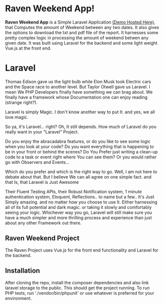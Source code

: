 # Raven Weekend App!

**Raven Weekend App** is a Simple Laravel Application [(Demo Hosted Here)](https://weekend.deravenedwriter.com/), that Computes the amount of Weekend between any two dates. It also gives the options to download the txt and pdf file of the report.
It harnesses some pretty complex logic in processing the amount of weekend betwen any given date.
It was built using Laravel for the backend and some  light weight Vue.js at the front end.

# Laravel
Thomas Edison gave us the light bulb while Elon Musk took Electric cars and the Space race to another level.
But Taylor Otwell gave us Laravel.
I mean We PHP Developers finally have something we can brag about.
We finally have a framework whose Documentation one can enjoy reading (strange right?).

Laravel is simply Magic. I don't know another way to put It.
and yes, we all love magic.

So ya, it's Laravel... right?
Oh, It still depends. How much of Laravel do you really want in your "Laravel" Project.

Do you enjoy the abracadabra features, or do you like to see some logic when you look at your code?
Do you want everything that is happening to be in your front or behind the scenes?
Do You Prefer just writing a clean-up code to a task or event right where You can see them? Or you would rather go with Observers and Events...


Which do you prefer and which is the right way to go.
Well, I am not here to debate about that.
But I believe We can all agree on one simple fact. and that Is, that Laravel is Just Awesome


Their Fluent Testing APIs, their Robust Notification system, 1 minute authentication system, Eloquent, Reflections.. to name but a few..
It's Just Simply amazing.
and no matter how you choose to use It. Either harnessing all of its full potential and dark magic. or taking it slowly and comfortably seeing your logic.
Whichever way you go, Laravel will still make sure you have a much simpler and more thrilling process and experience than just about any other Framework out there.


## Raven Weekend Project

The Raven Project uses Vue.js  for the front end functionality and Laravel for the backend.

## Installation
After cloning the repo, install the composer dependencies and also link laravel storage to the public.
This should get the project running.
To run PHP tests, run './vendor/bin/phpunit' or use whatever is preferred for your environment.
